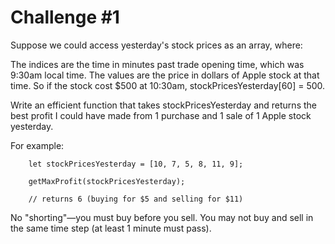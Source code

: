 # Challenge #1

Suppose we could access yesterday's stock prices as an array, where:

The indices are the time in minutes past trade opening time, which was 9:30am local time.
The values are the price in dollars of Apple stock at that time.
So if the stock cost $500 at 10:30am, stockPricesYesterday[60] = 500.

Write an efficient function that takes stockPricesYesterday and returns the best profit I could have made from 1 purchase and 1 sale of 1 Apple stock yesterday.

For example:

```
	let stockPricesYesterday = [10, 7, 5, 8, 11, 9];

	getMaxProfit(stockPricesYesterday);

	// returns 6 (buying for $5 and selling for $11)

```

No "shorting"—you must buy before you sell. You may not buy and sell in the same time step (at least 1 minute must pass).